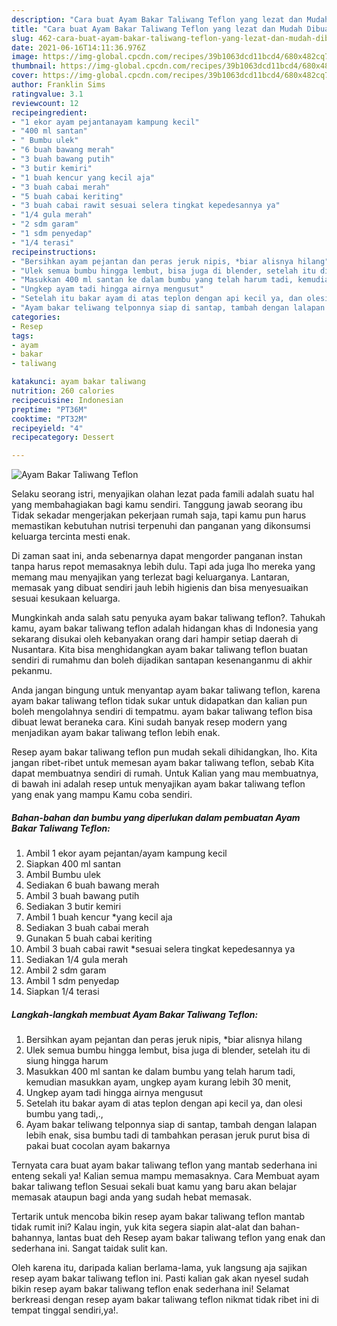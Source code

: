 ```yaml
---
description: "Cara buat Ayam Bakar Taliwang Teflon yang lezat dan Mudah Dibuat"
title: "Cara buat Ayam Bakar Taliwang Teflon yang lezat dan Mudah Dibuat"
slug: 462-cara-buat-ayam-bakar-taliwang-teflon-yang-lezat-dan-mudah-dibuat
date: 2021-06-16T14:11:36.976Z
image: https://img-global.cpcdn.com/recipes/39b1063dcd11bcd4/680x482cq70/ayam-bakar-taliwang-teflon-foto-resep-utama.jpg
thumbnail: https://img-global.cpcdn.com/recipes/39b1063dcd11bcd4/680x482cq70/ayam-bakar-taliwang-teflon-foto-resep-utama.jpg
cover: https://img-global.cpcdn.com/recipes/39b1063dcd11bcd4/680x482cq70/ayam-bakar-taliwang-teflon-foto-resep-utama.jpg
author: Franklin Sims
ratingvalue: 3.1
reviewcount: 12
recipeingredient:
- "1 ekor ayam pejantanayam kampung kecil"
- "400 ml santan"
- " Bumbu ulek"
- "6 buah bawang merah"
- "3 buah bawang putih"
- "3 butir kemiri"
- "1 buah kencur yang kecil aja"
- "3 buah cabai merah"
- "5 buah cabai keriting"
- "3 buah cabai rawit sesuai selera tingkat kepedesannya ya"
- "1/4 gula merah"
- "2 sdm garam"
- "1 sdm penyedap"
- "1/4 terasi"
recipeinstructions:
- "Bersihkan ayam pejantan dan peras jeruk nipis, *biar alisnya hilang"
- "Ulek semua bumbu hingga lembut, bisa juga di blender, setelah itu di siung hingga harum"
- "Masukkan 400 ml santan ke dalam bumbu yang telah harum tadi, kemudian masukkan ayam, ungkep ayam kurang lebih 30 menit,"
- "Ungkep ayam tadi hingga airnya mengusut"
- "Setelah itu bakar ayam di atas teplon dengan api kecil ya, dan olesi bumbu yang tadi,.,"
- "Ayam bakar teliwang telponnya siap di santap, tambah dengan lalapan lebih enak, sisa bumbu tadi di tambahkan perasan jeruk purut bisa di pakai buat cocolan ayam bakarnya"
categories:
- Resep
tags:
- ayam
- bakar
- taliwang

katakunci: ayam bakar taliwang 
nutrition: 260 calories
recipecuisine: Indonesian
preptime: "PT36M"
cooktime: "PT32M"
recipeyield: "4"
recipecategory: Dessert

---
```



![Ayam Bakar Taliwang Teflon](https://img-global.cpcdn.com/recipes/39b1063dcd11bcd4/680x482cq70/ayam-bakar-taliwang-teflon-foto-resep-utama.jpg)

Selaku seorang istri, menyajikan olahan lezat pada famili adalah suatu hal yang membahagiakan bagi kamu sendiri. Tanggung jawab seorang ibu Tidak sekadar mengerjakan pekerjaan rumah saja, tapi kamu pun harus memastikan kebutuhan nutrisi terpenuhi dan panganan yang dikonsumsi keluarga tercinta mesti enak.

Di zaman  saat ini, anda sebenarnya dapat mengorder panganan instan tanpa harus repot memasaknya lebih dulu. Tapi ada juga lho mereka yang memang mau menyajikan yang terlezat bagi keluarganya. Lantaran, memasak yang dibuat sendiri jauh lebih higienis dan bisa menyesuaikan sesuai kesukaan keluarga. 



Mungkinkah anda salah satu penyuka ayam bakar taliwang teflon?. Tahukah kamu, ayam bakar taliwang teflon adalah hidangan khas di Indonesia yang sekarang disukai oleh kebanyakan orang dari hampir setiap daerah di Nusantara. Kita bisa menghidangkan ayam bakar taliwang teflon buatan sendiri di rumahmu dan boleh dijadikan santapan kesenanganmu di akhir pekanmu.

Anda jangan bingung untuk menyantap ayam bakar taliwang teflon, karena ayam bakar taliwang teflon tidak sukar untuk didapatkan dan kalian pun boleh mengolahnya sendiri di tempatmu. ayam bakar taliwang teflon bisa dibuat lewat beraneka cara. Kini sudah banyak resep modern yang menjadikan ayam bakar taliwang teflon lebih enak.

Resep ayam bakar taliwang teflon pun mudah sekali dihidangkan, lho. Kita jangan ribet-ribet untuk memesan ayam bakar taliwang teflon, sebab Kita dapat membuatnya sendiri di rumah. Untuk Kalian yang mau membuatnya, di bawah ini adalah resep untuk menyajikan ayam bakar taliwang teflon yang enak yang mampu Kamu coba sendiri.

<!--inarticleads1-->

##### Bahan-bahan dan bumbu yang diperlukan dalam pembuatan Ayam Bakar Taliwang Teflon:

1. Ambil 1 ekor ayam pejantan/ayam kampung kecil
1. Siapkan 400 ml santan
1. Ambil  Bumbu ulek
1. Sediakan 6 buah bawang merah
1. Ambil 3 buah bawang putih
1. Sediakan 3 butir kemiri
1. Ambil 1 buah kencur *yang kecil aja
1. Sediakan 3 buah cabai merah
1. Gunakan 5 buah cabai keriting
1. Ambil 3 buah cabai rawit *sesuai selera tingkat kepedesannya ya
1. Sediakan 1/4 gula merah
1. Ambil 2 sdm garam
1. Ambil 1 sdm penyedap
1. Siapkan 1/4 terasi




<!--inarticleads2-->

##### Langkah-langkah membuat Ayam Bakar Taliwang Teflon:

1. Bersihkan ayam pejantan dan peras jeruk nipis, *biar alisnya hilang
1. Ulek semua bumbu hingga lembut, bisa juga di blender, setelah itu di siung hingga harum
1. Masukkan 400 ml santan ke dalam bumbu yang telah harum tadi, kemudian masukkan ayam, ungkep ayam kurang lebih 30 menit,
1. Ungkep ayam tadi hingga airnya mengusut
1. Setelah itu bakar ayam di atas teplon dengan api kecil ya, dan olesi bumbu yang tadi,.,
1. Ayam bakar teliwang telponnya siap di santap, tambah dengan lalapan lebih enak, sisa bumbu tadi di tambahkan perasan jeruk purut bisa di pakai buat cocolan ayam bakarnya




Ternyata cara buat ayam bakar taliwang teflon yang mantab sederhana ini enteng sekali ya! Kalian semua mampu memasaknya. Cara Membuat ayam bakar taliwang teflon Sesuai sekali buat kamu yang baru akan belajar memasak ataupun bagi anda yang sudah hebat memasak.

Tertarik untuk mencoba bikin resep ayam bakar taliwang teflon mantab tidak rumit ini? Kalau ingin, yuk kita segera siapin alat-alat dan bahan-bahannya, lantas buat deh Resep ayam bakar taliwang teflon yang enak dan sederhana ini. Sangat taidak sulit kan. 

Oleh karena itu, daripada kalian berlama-lama, yuk langsung aja sajikan resep ayam bakar taliwang teflon ini. Pasti kalian gak akan nyesel sudah bikin resep ayam bakar taliwang teflon enak sederhana ini! Selamat berkreasi dengan resep ayam bakar taliwang teflon nikmat tidak ribet ini di tempat tinggal sendiri,ya!.

